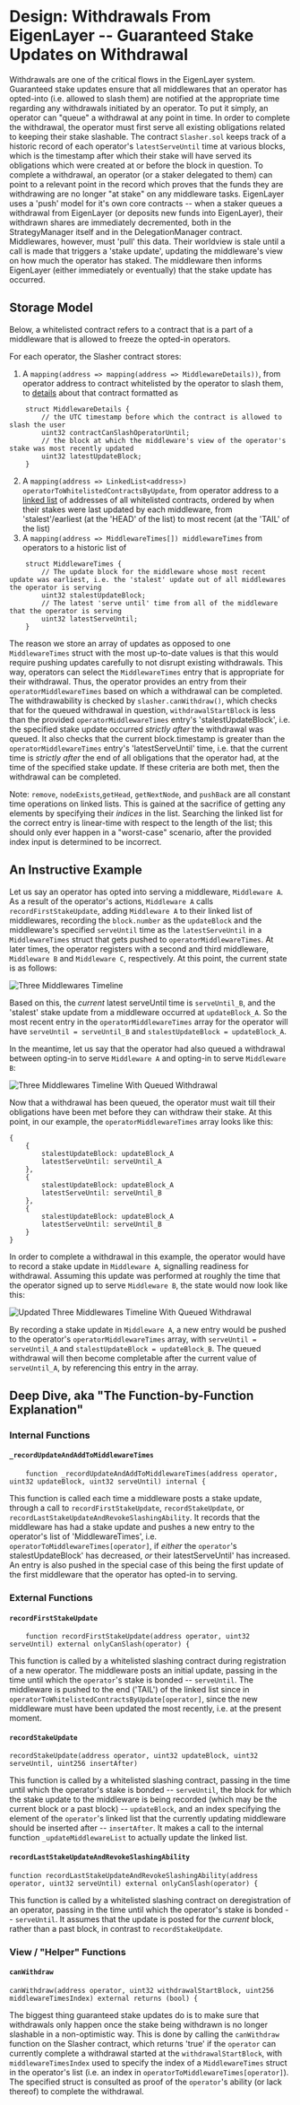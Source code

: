 # Design: Withdrawals From EigenLayer -- Guaranteed Stake Updates on Withdrawal
Withdrawals are one of the critical flows in the EigenLayer system.  Guaranteed stake updates ensure that all middlewares that an operator has opted-into (i.e. allowed to slash them) are notified at the appropriate time regarding any withdrawals initiated by an operator.  To put it simply, an operator can "queue" a withdrawal at any point in time.  In order to complete the withdrawal, the operator must first serve all existing obligations related to keeping their stake slashable.  The contract `Slasher.sol` keeps track of a historic record of each operator's  `latestServeUntil` time at various blocks, which is the timestamp after which their stake will have served its obligations which were created at or before the block in question. To complete a withdrawal, an operator (or a staker delegated to them) can point to a relevant point in the record which proves that the funds they are withdrawing are no longer "at stake" on any middleware tasks.
EigenLayer uses a 'push' model for it's own core contracts -- when a staker queues a withdrawal from EigenLayer (or deposits new funds into EigenLayer), their withdrawn shares are immediately decremented, both in the StrategyManager itself and in the DelegationManager contract. Middlewares, however, must 'pull' this data. Their worldview is stale until a call is made that triggers a 'stake update', updating the middleware's view on how much the operator has staked. The middleware then informs EigenLayer (either immediately or eventually) that the stake update has occurred.

## Storage Model

Below, a whitelisted contract refers to a contract that is a part of a middleware that is allowed to freeze the opted-in operators.

For each operator, the Slasher contract stores:

1. A `mapping(address => mapping(address => MiddlewareDetails))`, from operator address to contract whitelisted by the operator to slash them, to [details](../src/contracts/contracts/interfaces/ISlasher.sol) about that contract formatted as
```solidity
    struct MiddlewareDetails {
        // the UTC timestamp before which the contract is allowed to slash the user
        uint32 contractCanSlashOperatorUntil;
        // the block at which the middleware's view of the operator's stake was most recently updated
        uint32 latestUpdateBlock;
    }
```
2. A `mapping(address => LinkedList<address>) operatorToWhitelistedContractsByUpdate`, from operator address to a [linked list](../src/contracts/libraries/StructuredLinkedList.sol) of addresses of all whitelisted contracts, ordered by when their stakes were last updated by each middleware, from 'stalest'/earliest (at the 'HEAD' of the list) to most recent (at the 'TAIL' of the list)
3. A `mapping(address => MiddlewareTimes[]) middlewareTimes` from operators to a historic list of
```solidity
    struct MiddlewareTimes {
        // The update block for the middleware whose most recent update was earliest, i.e. the 'stalest' update out of all middlewares the operator is serving
        uint32 stalestUpdateBlock;
        // The latest 'serve until' time from all of the middleware that the operator is serving
        uint32 latestServeUntil;
    }
```

The reason we store an array of updates as opposed to one `MiddlewareTimes` struct with the most up-to-date values is that this would require pushing updates carefully to not disrupt existing withdrawals. This way, operators can select the `MiddlewareTimes` entry that is appropriate for their withdrawal.  Thus, the operator provides an entry from their `operatorMiddlewareTimes` based on which a withdrawal can be completed. The withdrawability is checked by `slasher.canWithdraw()`, which checks that for the queued withdrawal in question, `withdrawalStartBlock` is less than the provided `operatorMiddlewareTimes` entry's 'stalestUpdateBlock', i.e. the specified stake update occurred *strictly after* the withdrawal was queued.  It also checks that the current block.timestamp is greater than the `operatorMiddlewareTimes` entry's 'latestServeUntil' time, i.e. that the current time is *strictly after* the end of all obligations that the operator had, at the time of the specified stake update.  If these criteria are both met, then the withdrawal can be completed.

Note:
`remove`, `nodeExists`,`getHead`, `getNextNode`, and `pushBack` are all constant time operations on linked lists. This is gained at the sacrifice of getting any elements by specifying their *indices* in the list. Searching the linked list for the correct entry is linear-time with respect to the length of the list; this should only ever happen in a "worst-case" scenario, after the provided index input is determined to be incorrect.

## An Instructive Example

Let us say an operator has opted into serving a middleware, `Middleware A`. As a result of the operator's actions, `Middleware A` calls `recordFirstStakeUpdate`, adding  `Middleware A` to their linked list of middlewares, recording the `block.number` as the `updateBlock` and the middleware's specified `serveUntil` time as the `latestServeUntil` in a `MiddlewareTimes` struct that gets pushed to `operatorMiddlewareTimes`.  At later times, the operator registers with a second and third middleware, `Middleware B` and `Middleware C`, respectively.  At this point, the current state is as follows:

![Three Middlewares Timeline](images/three_middlewares.png?raw=true "Three Middlewares Timeline")

Based on this, the *current* latest serveUntil time is `serveUntil_B`, and the 'stalest' stake update from a middleware occurred at `updateBlock_A`.  So the most recent entry in the `operatorMiddlewareTimes` array for the operator will have `serveUntil = serveUntil_B` and `stalestUpdateBlock = updateBlock_A`.

In the meantime, let us say that the operator had also queued a withdrawal between opting-in to serve `Middleware A` and opting-in to serve `Middleware B`:

![Three Middlewares Timeline With Queued Withdrawal](images/three_middlewares_withdrawal_queued.png?raw=true "Three Middlewares Timeline With Queued Withdrawal")

Now that a withdrawal has been queued, the operator must wait till their obligations have been met before they can withdraw their stake.  At this point, in our example, the `operatorMiddlewareTimes` array looks like this:

```solidity
{
    {
        stalestUpdateBlock: updateBlock_A
        latestServeUntil: serveUntil_A
    },
    {
        stalestUpdateBlock: updateBlock_A
        latestServeUntil: serveUntil_B
    },
    {
        stalestUpdateBlock: updateBlock_A
        latestServeUntil: serveUntil_B
    }
}
```
  In order to complete a withdrawal in this example, the operator would have to record a stake update in `Middleware A`, signalling readiness for withdrawal.  Assuming this update was performed at roughly the time that the operator signed up to serve `Middleware B`, the state would now look like this:

![Updated Three Middlewares Timeline With Queued Withdrawal](images/withdrawal.png?raw=true "Updated Three Middlewares Timeline With Queued Withdrawal")

By recording a stake update in `Middleware A`, a new entry would be pushed to the operator's `operatorMiddlewareTimes` array, with `serveUntil = serveUntil_A` and `stalestUpdateBlock = updateBlock_B`. The queued withdrawal will then become completable after the current value of `serveUntil_A`, by referencing this entry in the array.

## Deep Dive, aka "The Function-by-Function Explanation"

### Internal Functions

#### `_recordUpdateAndAddToMiddlewareTimes`
```solidity
    function _recordUpdateAndAddToMiddlewareTimes(address operator, uint32 updateBlock, uint32 serveUntil) internal {
```

This function is called each time a middleware posts a stake update, through a call to `recordFirstStakeUpdate`, `recordStakeUpdate`, or `recordLastStakeUpdateAndRevokeSlashingAbility`. It records that the middleware has had a stake update and pushes a new entry to the operator's list of 'MiddlewareTimes', i.e. `operatorToMiddlewareTimes[operator]`, if *either* the `operator`'s stalestUpdateBlock' has decreased, *or* their latestServeUntil' has increased. An entry is also pushed in the special case of this being the first update of the first middleware that the operator has opted-in to serving.

### External Functions

#### `recordFirstStakeUpdate`
```solidity
    function recordFirstStakeUpdate(address operator, uint32 serveUntil) external onlyCanSlash(operator) {

```

This function is called by a whitelisted slashing contract during registration of a new operator. The middleware posts an initial update, passing in the time until which the `operator`'s stake is bonded -- `serveUntil`. The middleware is pushed to the end ('TAIL') of the linked list since in `operatorToWhitelistedContractsByUpdate[operator]`, since the new middleware must have been updated the most recently, i.e. at the present moment.


#### `recordStakeUpdate`
```solidity
recordStakeUpdate(address operator, uint32 updateBlock, uint32 serveUntil, uint256 insertAfter) 
```

This function is called by a whitelisted slashing contract, passing in the time until which the operator's stake is bonded -- `serveUntil`, the block for which the stake update to the middleware is being recorded (which may be the current block or a past block) -- `updateBlock`, and an index specifying the element of the `operator`'s linked list that the currently updating middleware should be inserted after -- `insertAfter`. It makes a call to the internal function `_updateMiddlewareList` to actually update the linked list.

#### `recordLastStakeUpdateAndRevokeSlashingAbility`
```solidity
function recordLastStakeUpdateAndRevokeSlashingAbility(address operator, uint32 serveUntil) external onlyCanSlash(operator) {
```

This function is called by a whitelisted slashing contract on deregistration of an operator, passing in the time until which the operator's stake is bonded -- `serveUntil`. It assumes that the update is posted for the *current* block, rather than a past block, in contrast to `recordStakeUpdate`.


### View / "Helper" Functions

#### `canWithdraw`
```solidity
canWithdraw(address operator, uint32 withdrawalStartBlock, uint256 middlewareTimesIndex) external returns (bool) {
```

The biggest thing guaranteed stake updates do is to make sure that withdrawals only happen once the stake being withdrawn is no longer slashable in a non-optimistic way. This is done by calling the `canWithdraw` function on the Slasher contract, which returns 'true' if the `operator` can currently complete a withdrawal started at the `withdrawalStartBlock`, with `middlewareTimesIndex` used to specify the index of a `MiddlewareTimes` struct in the operator's list (i.e. an index in `operatorToMiddlewareTimes[operator]`). The specified struct is consulted as proof of the `operator`'s ability (or lack thereof) to complete the withdrawal.




















